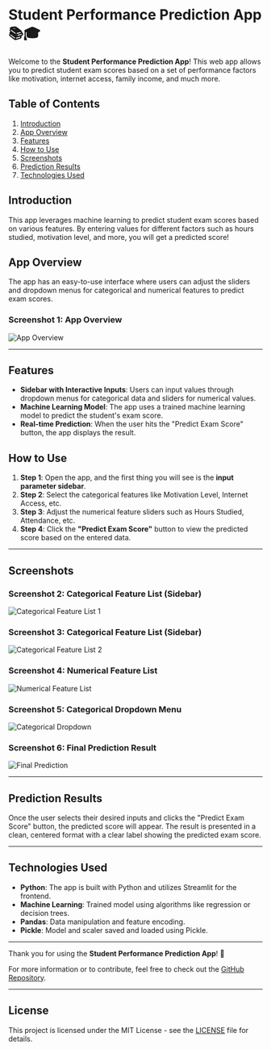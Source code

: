 # Student Performance Prediction App 📚🎓

Welcome to the **Student Performance Prediction App**! This web app allows you to predict student exam scores based on a set of performance factors like motivation, internet access, family income, and much more.

## Table of Contents

1. [Introduction](#introduction)
2. [App Overview](#app-overview)
3. [Features](#features)
4. [How to Use](#how-to-use)
5. [Screenshots](#screenshots)
6. [Prediction Results](#prediction-results)
7. [Technologies Used](#technologies-used)

## Introduction

This app leverages machine learning to predict student exam scores based on various features. By entering values for different factors such as hours studied, motivation level, and more, you will get a predicted score!

## App Overview

The app has an easy-to-use interface where users can adjust the sliders and dropdown menus for categorical and numerical features to predict exam scores.

### Screenshot 1: App Overview

![App Overview](demo/1.png)

---

## Features

- **Sidebar with Interactive Inputs**: Users can input values through dropdown menus for categorical data and sliders for numerical values.
- **Machine Learning Model**: The app uses a trained machine learning model to predict the student's exam score.
- **Real-time Prediction**: When the user hits the "Predict Exam Score" button, the app displays the result.

## How to Use

1. **Step 1**: Open the app, and the first thing you will see is the **input parameter sidebar**.
2. **Step 2**: Select the categorical features like Motivation Level, Internet Access, etc.
3. **Step 3**: Adjust the numerical feature sliders such as Hours Studied, Attendance, etc.
4. **Step 4**: Click the **"Predict Exam Score"** button to view the predicted score based on the entered data.

---

## Screenshots

### Screenshot 2: Categorical Feature List (Sidebar)

![Categorical Feature List 1](demo/2.png)

### Screenshot 3: Categorical Feature List (Sidebar)

![Categorical Feature List 2](demo/3.png)

### Screenshot 4: Numerical Feature List

![Numerical Feature List](demo/4.png)

### Screenshot 5: Categorical Dropdown Menu

![Categorical Dropdown](demo/5.png)

### Screenshot 6: Final Prediction Result

![Final Prediction](demo/6.png)

---

## Prediction Results

Once the user selects their desired inputs and clicks the "Predict Exam Score" button, the predicted score will appear. The result is presented in a clean, centered format with a clear label showing the predicted exam score.

---

## Technologies Used

- **Python**: The app is built with Python and utilizes Streamlit for the frontend.
- **Machine Learning**: Trained model using algorithms like regression or decision trees.
- **Pandas**: Data manipulation and feature encoding.
- **Pickle**: Model and scaler saved and loaded using Pickle.

---

Thank you for using the **Student Performance Prediction App**! 🌟

For more information or to contribute, feel free to check out the [GitHub Repository](https://github.com/yourusername/student-performance-prediction).

---

## License

This project is licensed under the MIT License - see the [LICENSE](LICENSE) file for details.

